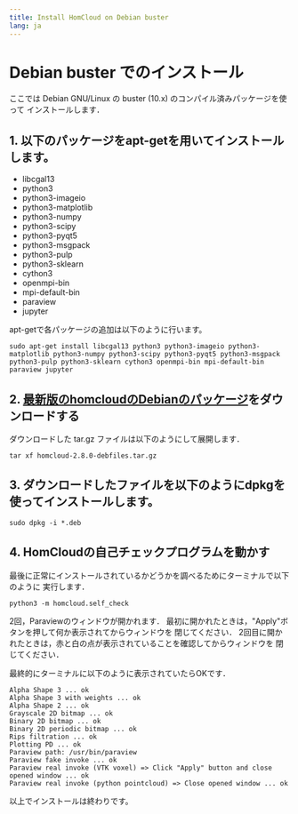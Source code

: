 ```yaml
---
title: Install HomCloud on Debian buster
lang: ja
---
```


# Debian buster でのインストール

ここでは Debian GNU/Linux の buster (10.x) のコンパイル済みパッケージを使って
インストールします．

## 1. 以下のパッケージをapt-getを用いてインストールします。

* libcgal13
* python3
* python3-imageio
* python3-matplotlib
* python3-numpy
* python3-scipy
* python3-pyqt5
* python3-msgpack
* python3-pulp
* python3-sklearn
* cython3
* openmpi-bin
* mpi-default-bin
* paraview
* jupyter

apt-getで各パッケージの追加は以下のように行います。

    sudo apt-get install libcgal13 python3 python3-imageio python3-matplotlib python3-numpy python3-scipy python3-pyqt5 python3-msgpack python3-pulp python3-sklearn cython3 openmpi-bin mpi-default-bin paraview jupyter

		
## 2. [最新版のhomcloudのDebianのパッケージ](/index.html#download)をダウンロードする

ダウンロードした tar.gz ファイルは以下のようにして展開します．

    tar xf homcloud-2.8.0-debfiles.tar.gz


## 3. ダウンロードしたファイルを以下のようにdpkgを使ってインストールします。

    sudo dpkg -i *.deb

## 4. HomCloudの自己チェックプログラムを動かす

最後に正常にインストールされているかどうかを調べるためにターミナルで以下のように
実行します．

    python3 -m homcloud.self_check

2回，Paraviewのウィンドウが開かれます．
最初に開かれたときは，"Apply"ボタンを押して何か表示されてからウィンドウを
閉じてください．
2回目に開かれたときは，赤と白の点が表示されていることを確認してからウィンドウを
閉じてください．

最終的にターミナルに以下のように表示されていたらOKです．

    Alpha Shape 3 ... ok
    Alpha Shape 3 with weights ... ok
    Alpha Shape 2 ... ok
    Grayscale 2D bitmap ... ok
    Binary 2D bitmap ... ok
    Binary 2D periodic bitmap ... ok
    Rips filtration ... ok
    Plotting PD ... ok
    Paraview path: /usr/bin/paraview
    Paraview fake invoke ... ok
    Paraview real invoke (VTK voxel) => Click "Apply" button and close opened window ... ok
    Paraview real invoke (python pointcloud) => Close opened window ... ok

以上でインストールは終わりです。
